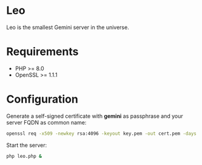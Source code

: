 # Leo

Leo is the smallest Gemini server in the universe.

# Requirements

- PHP >= 8.0
- OpenSSL >= 1.1.1

# Configuration

Generate a self-signed certificate with **gemini** as passphrase and your server FQDN as common name:

```bash
openssl req -x509 -newkey rsa:4096 -keyout key.pem -out cert.pem -days 365
```

Start the server:

```bash
php leo.php &
```
